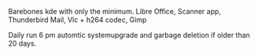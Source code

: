 Barebones kde with only the minimum. Libre Office, Scanner app, Thunderbird Mail, Vlc + h264 codec, Gimp



Daily run 6 pm automtic systemupgrade and garbage deletion if older than 20 days.
